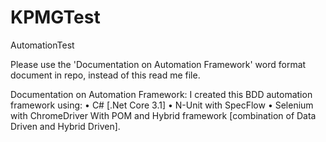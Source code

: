 # KPMGTest
AutomationTest

Please use the 'Documentation on Automation Framework' word format document in repo, instead of this read me file.

Documentation on Automation Framework:
I created this BDD automation framework using:
•	C# [.Net Core 3.1]
•	N-Unit with SpecFlow
•	Selenium with ChromeDriver
With POM and Hybrid framework [combination of Data Driven and Hybrid Driven].
